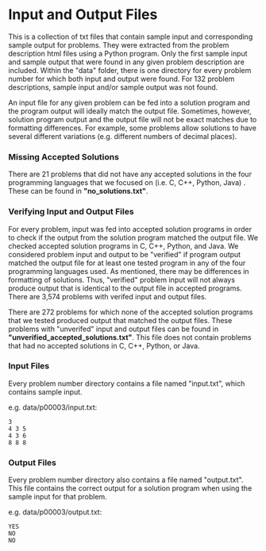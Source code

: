 # Input and Output Files



This is a collection of txt files that contain sample input and corresponding sample output for problems. They were extracted from the problem description html files using a Python program. Only the first sample input and sample output that were found in any given problem description are included.  Within the "data" folder, there is one directory for every problem number for which both input and output were found. For 132 problem descriptions, sample input and/or sample output was not found.

An input file for any given problem can be fed into a solution program and the program output will ideally match the output file. Sometimes, however, solution program output and the output file will not be exact matches due to formatting differences. For example, some problems allow solutions to have several different variations (e.g. different numbers of decimal places).

### Missing Accepted Solutions

There are 21 problems that did not have any accepted solutions in the four programming languages that we focused on (i.e. C, C++, Python, Java) . These can be found in **"no_solutions.txt"**.

### Verifying Input and Output Files

For every problem, input was fed into accepted solution programs in order to check if the output from the solution program matched the output file. We checked accepted solution programs in C, C++, Python, and Java. We considered problem input and output to be "verified" if program output matched the output file for at least one tested program in any of the four programming languages used. As mentioned, there may be differences in formatting of solutions. Thus, "verified" problem input will not always produce output that is identical to the output file in accepted programs. There are 3,574 problems with verifed input and output files.

There are 272 problems for which none of the accepted solution programs that we tested produced output that matched the output files. These problems with "unverifed" input and output files can be found in **"unverified_accepted_solutions.txt"**. This file does not contain problems that had no accepted solutions in C, C++, Python, or Java.

### Input Files

Every problem number directory contains a file named "input.txt", which contains sample input.

e.g. data/p00003/input.txt:

```
3
4 3 5
4 3 6
8 8 8
```

### Output Files

Every problem number directory also contains a file named "output.txt". This file contains the correct output for a solution program when using the sample input for that problem. 

e.g. data/p00003/output.txt:

```
YES
NO
NO
```




